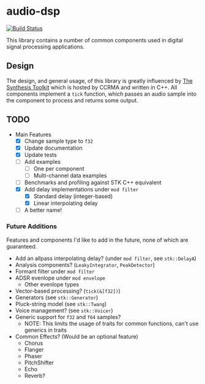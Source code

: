 # audio-dsp
[![Build Status](https://travis-ci.org/brianuosseph/audio-dsp.svg)](https://travis-ci.org/brianuosseph/audio-dsp)

This library contains a number of common components used in digital signal processing applications.

## Design
The design, and general usage, of this library is greatly influenced by [The Synthesis Toolkit](https://ccrma.stanford.edu/software/stk/index.html) which is hosted by CCRMA and written in C++. All components implement a `tick` function, which passes an audio sample into the component to process and returns some output.

## TODO
- Main Features
  - [x] Change sample type to `f32`
  - [x] Update documentation
  - [x] Update tests
  - [ ] Add examples
    - [ ] One per component
    - [ ] Multi-channel data examples
  - [ ] Benchmarks and profiling against STK C++ equivalent
  - [x] Add delay implementations under `mod filter`
    - [x] Standard delay (integer-based)
    - [x] Linear interpolating delay
  - [ ] A better name!

### Future Additions
Features and components I'd like to add in the future, none of which are guaranteed.

- Add an allpass interpolating delay? (under `mod filter`, see `stk::DelayA`)
- Analysis components? (`LeakyIntegrator`, `PeakDetector`)
- Formant filter under `mod filter`
- ADSR evenlope under `mod envelope`
  - Other evenlope types
- Vector-based processing? (`tick(&[f32])`)
- Generators (see `stk::Generator`)
- Pluck-string model (see `stk::Twang`)
- Voice management? (see `stk::Voicer`)
- Generic support for `f32` and `f64` samples?
  - NOTE: This limits the usage of traits for common functions, can't use generics in traits
- Common Effects? (Would be an optional feature)
  - Chorus
  - Flanger
  - Phaser
  - PitchShifter
  - Echo
  - Reverb?
